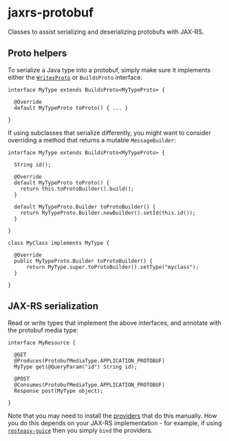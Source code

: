 # jaxrs-protobuf

Classes to assist serializing and deserializing protobufs with JAX-RS.

## Proto helpers

To serialize a Java type into a protobuf, simply make sure it implements either the [`WritesProto`](https://github.com/ollierob/jaxrs-protobuf/blob/master/src/main/java/net/ollie/protobuf/WritesProto.java) or `BuildsProto` interface:

```
interface MyType extends BuildsProto<MyTypeProto> { 

  @Override
  default MyTypeProto toProto() { ... }

}
```
If using subclasses that serialize differently, you might want to consider overriding a method that returns a mutable `MessageBuilder`:
```
interface MyType extends BuildsProto<MyTypeProto> { 

  String id();

  @Override
  default MyTypeProto toProto() {
    return this.toProtoBuilder().build();
  }
  
  default MyTypeProto.Builder toProtoBuilder() { 
    return MyTypeProto.Builder.newBuilder().setId(this.id());
  }

}

class MyClass implements MyType {

  @Override
  public MyTypeProto.Builder toProtoBuilder() {
      return MyType.super.toProtoBuilder().setType("myclass");
  }
  
}
```

## JAX-RS serialization

Read or write types that implement the above interfaces, and annotate with the protobuf media type:

```
interface MyResource {

  @GET
  @Produces(ProtobufMediaType.APPLICATION_PROTOBUF)
  MyType get(@QueryParam("id") String id);
  
  @POST
  @Consumes(ProtobufMediaType.APPLICATION_PROTOBUF)
  Response post(MyType object);

}
```
Note that you may need to install the [providers](https://github.com/ollierob/jaxrs-protobuf/tree/master/src/main/java/net/ollie/protobuf/jaxrs) that do this manually. How you do this depends on your JAX-RS implementation - for example, if using [`resteasy-guice`](https://mvnrepository.com/artifact/org.jboss.resteasy/resteasy-guice) then you simply `bind` the providers.
